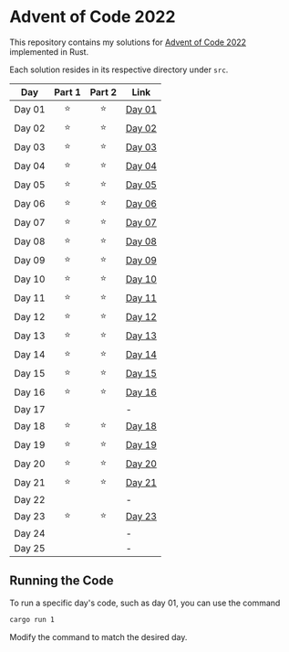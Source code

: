 # Advent of Code 2022

This repository contains my solutions for [Advent of Code 2022](https://adventofcode.com/2022) implemented in Rust.

Each solution resides in its respective directory under `src`.

| Day    |  Part 1  |  Part 2  | Link                 |
|--------|:--------:|:--------:|----------------------|
| Day 01 |    ⭐     |    ⭐     | [Day 01](src/day_01) |
| Day 02 |    ⭐     |    ⭐     | [Day 02](src/day_02) |
| Day 03 |    ⭐     |    ⭐     | [Day 03](src/day_03) |
| Day 04 |    ⭐     |    ⭐     | [Day 04](src/day_04) |
| Day 05 |    ⭐     |    ⭐     | [Day 05](src/day_05) |
| Day 06 |    ⭐     |    ⭐     | [Day 06](src/day_06) |
| Day 07 |    ⭐     |    ⭐     | [Day 07](src/day_07) |
| Day 08 |    ⭐     |    ⭐     | [Day 08](src/day_08) |
| Day 09 |    ⭐     |    ⭐     | [Day 09](src/day_09) |
| Day 10 |    ⭐     |    ⭐     | [Day 10](src/day_10) |
| Day 11 |    ⭐     |    ⭐     | [Day 11](src/day_11) |
| Day 12 |    ⭐     |    ⭐     | [Day 12](src/day_12) |
| Day 13 |    ⭐     |    ⭐     | [Day 13](src/day_13) |
| Day 14 |    ⭐     |    ⭐     | [Day 14](src/day_14) |
| Day 15 |    ⭐     |    ⭐     | [Day 15](src/day_15) |
| Day 16 |    ⭐     |    ⭐     | [Day 16](src/day_16) |
| Day 17 |          |          | -                    |
| Day 18 |    ⭐     |    ⭐     | [Day 18](src/day_18) |
| Day 19 |    ⭐     |    ⭐     | [Day 19](src/day_19) |
| Day 20 |    ⭐     |    ⭐     | [Day 20](src/day_20) |
| Day 21 |    ⭐     |    ⭐     | [Day 21](src/day_21) |
| Day 22 |          |          | -                    |
| Day 23 |    ⭐     |    ⭐     | [Day 23](src/day_23) |
| Day 24 |          |          | -                    |
| Day 25 |          |          | -                    |

## Running the Code
To run a specific day's code, such as day 01, you can use the command
``` bash 
cargo run 1
```
Modify the command to match the desired day.
